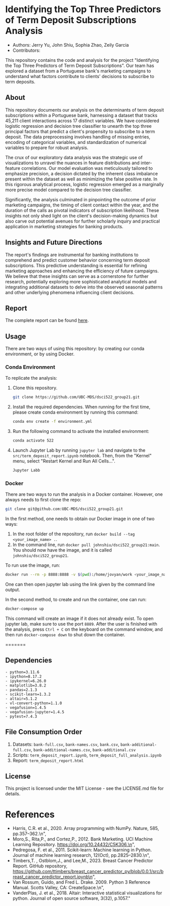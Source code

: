 # Identifying the Top Three Predictors of Term Deposit Subscriptions Analysis

  - Authors: Jerry Yu, John Shiu, Sophia Zhao, Zeily Garcia
  - Contributors: 

This repository contains the code and analysis for the project "Identifying the Top Three Predictors of Term Deposit Subscriptions". Our team has explored a dataset from a Portuguese bank's marketing campaigns to understand what factors contribute to clients' decisions to subscribe to term deposits.

## About

This repository documents our analysis on the determinants of term deposit subscriptions within a Portuguese bank, harnessing a dataset that tracks 45,211 client interactions across 17 distinct variables. We have considered logistic regression and decision tree classifier to unearth the top three principal factors that predict a client's propensity to subscribe to a term deposit. The data preprocessing involves handling of missing entries, encoding of categorical variables, and standardization of numerical variables to prepare for robust analysis.

The crux of our exploratory data analysis was the strategic use of visualizations to unravel the nuances in feature distributions and inter-feature correlations. Our model evaluation was meticulously tailored to emphasize precision, a decision dictated by the inherent class imbalance present within the dataset as well as minimizing the false positive rate. In this rigorous analytical process, logistic regression emerged as a marginally more precise model compared to the decision tree classifier.

Significantly, the analysis culminated in pinpointing the outcome of prior marketing campaigns, the timing of client contact within the year, and the duration of the calls as pivotal indicators of subscription likelihood. These insights not only shed light on the client's decision-making dynamics but also carve out potential avenues for further scholarly inquiry and practical application in marketing strategies for banking products.

## Insights and Future Directions

The report's findings are instrumental for banking institutions to comprehend and predict customer behavior concerning term deposit subscriptions. This predictive understanding is essential for refining marketing approaches and enhancing the efficiency of future campaigns. We believe that these insights can serve as a cornerstone for further research, potentially exploring more sophisticated analytical models and integrating additional datasets to delve into the observed seasonal patterns and other underlying phenomena influencing client decisions.

## Report

The complete report can be found [here](https://htmlpreview.github.io/?https://github.com/UBC-MDS/dsci522_group21/blob/main/src/term_deposit_report.html).

## Usage

There are two ways of using this repository: by creating our conda environment, or by using Docker.

### Conda Environment

To replicate the analysis:

1. Clone this repository.
   ```bash
   git clone https://github.com/UBC-MDS/dsci522_group21.git
   ```
2. Install the required dependencies. When running for the first time, please create conda environment by running this command:
   ```bash
   conda env create -f environment.yml
   ```
3. Run the following command to activate the installed environment:
   ```bash
   conda activate 522
   ```
4. Launch Jupyter Lab by running `jupyter lab` and navigate to the `src/term_deposit_report.ipynb` notebook. Then, from the "Kernel" menu, select "Restart Kernel and Run All Cells...".
   ```bash
   Jupyter Labb
   ```

### Docker

There are two ways to run the analysis in a Docker container. However, one always needs to first clone the repo:

```bash
git clone git@github.com:UBC-MDS/dsci522_group21.git
```

In the first method, one needs to obtain our Docker image in one of two ways:

1. In the root folder of the repository, run `docker build --tag <your_image_name> .`.
2. In the command line, run `docker pull johnshiu/dsci522_group21:main`. You should now have the image, and it is called `johnshiu/dsci522_group21`.

To run use the image, run:

```bash
docker run --rm -p 8888:8888 -v $(pwd):/home/jovyan/work <your_image_name>
```

One can then open jupyter lab using the link given by the command line output.

In the second method, to create and run the container, one can run:

```bash
docker-compose up
```

This command will create an image if it does not already exist. To open jupyter lab, make sure to use the port `8889`. After the user is finished with the analysis, press `Ctrl + C` on the keyboard on the command window, and then run `docker-compose down` to shut down the container.

=======


## Dependencies

```raw
- python=3.11.6
- ipython=8.17.2
- ipykernel=6.26.0
- matplotlib=3.8.2
- pandas=2.1.3
- scikit-learn=1.3.2
- altair=5.1.2
- vl-convert-python=1.1.0
- vegafusion=1.4.5
- vegafusion-jupyter=1.4.5
- pytest=7.4.3
```

## File Consumption Order

1. Datasets: `bank-full.csv`, `bank-names.csv`, `bank.csv`, `bank-additional-full.csv`, `bank-additional-names.csv`, `bank-additional.csv`
2. Scripts: `term_deposit_report.ipynb`, `term_deposit_full_analysis.ipynb`
3. Report: `term_deposit_report.html`

## License

This project is licensed under the MIT License - see the LICENSE.md file for details.  

# References

- Harris, C.R. et al., 2020. Array programming with NumPy. Nature, 585, pp.357–362.\n",
- Moro,S., Rita,P., and Cortez,P., 2012. Bank Marketing. UCI Machine Learning Repository. https://doi.org/10.24432/C5K306.\n",
- Pedregosa, F. et al., 2011. Scikit-learn: Machine learning in Python. Journal of machine learning research, 12(Oct), pp.2825–2830.\n",
- Timbers,T. , Ostblom,J., and Lee,M., 2023. Breast Cancer Predictor Report. GitHub repository, https://github.com/ttimbers/breast_cancer_predictor_py/blob/0.0.1/src/breast_cancer_predictor_report.ipynb\n",
- Van Rossum, Guido, and Fred L. Drake. 2009. Python 3 Reference Manual. Scotts Valley, CA: CreateSpace.\n",
- VanderPlas, J. et al., 2018. Altair: Interactive statistical visualizations for python. Journal of open source software, 3(32), p.1057."
